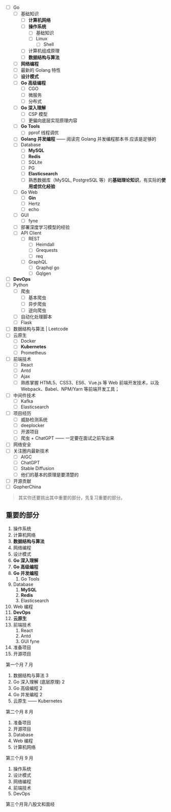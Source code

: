 - [ ] Go
	- [ ] 基础知识
		- [ ] **计算机网络**
		- [ ] **操作系统**
			- [ ] 基础知识
			- [ ] Linux
				- [ ] Shell
		- [ ] 计算机组成原理
		- [ ] **数据结构与算法**
	- [ ] **网络编程**
	- [ ] 最新的 Golang 特性
	- [ ] **设计模式**
	- [ ] **Go 高级编程**
		- [ ] CGO
		- [ ] 微服务
		- [ ] 分布式
	- [ ] **Go 深入理解**
		- [ ] CSP 模型
		- [ ] 更偏向底层实现原理内容
	- [ ] **Go Tools**
		- [ ] pprof 线程调优
	- [ ] **Golang 并发编程** —— 阅读完 Golang 并发编程那本书 应该是足够的
	- [ ] Database
		- [ ] **MySQL**
		- [ ] **Redis**
		- [ ] SQLite
		- [ ] PG
		- [ ] **Elasticsearch**
		- [ ] 熟悉数据库（MySQL, PostgreSQL 等）的**基础理论知识**，有实际的**使用或优化经验**
	- [ ] Go Web
		- [ ] **Gin**
		- [ ] Hertz
		- [ ] echo
	- [ ] GUI
		- [ ] fyne
	- [ ] 部署深度学习模型的经验
	- [ ] API Client
		- [ ] REST
			- [ ] Heimdall
			- [ ] Grequests
			- [ ] req
		- [ ] GraphQL
			- [ ] Graphql go
			- [ ] Gqlgen
- [ ] **DevOps**
- [ ] Python
	- [ ] 爬虫
		- [ ] 基本爬虫
		- [ ] 异步爬虫
		- [ ] 逆向爬虫
	- [ ] 自动化处理脚本
	- [ ] Flask
- [ ] 数据结构与算法 | Leetcode
- [ ] 云原生
	- [ ] Docker
	- [ ] **Kubernetes**
	- [ ] Prometheus
- [ ] 前端技术
	- [ ] React
	- [ ] Antd
	- [ ] Ajax
	- [ ] 熟练掌握 HTML5、CSS3、ES6、Vue.js 等 Web 前端开发技术，以及 Webpack、Babel、NPM/Yarn 等前端开发工具；
- [ ] 中间件技术
	- [ ] Kafka
	- [ ] Elasticsearch
- [ ] 项目经历
	- [ ] 威胁检测系统
	- [ ] deeplocker
	- [ ] 开源项目
	- [ ] 爬虫 + ChatGPT —— 一定要在面试之前写出来
- [ ] 网络安全
- [ ] 关注圈内最新技术
	- [ ] AIGC
	- [ ] ChatGPT
	- [ ] Stable Diffusion
	- [ ] 他们的基本的原理是要清楚的
- [ ] 开源贡献
- [ ] GopherChina

> 其实你还要挑出其中重要的部分，先复习重要的部分。

## 重要的部分

1. 操作系统
2. 计算机网络
3. **数据结构与算法**
4. 网络编程
5. 设计模式
6. **Go 深入理解**
7. **Go 高级编程**
8. **Go 并发编程**
	1. Go Tools
9. Database
	1. **MySQL**
	2. **Redis**
	3. Elasticsearch
10. Web 编程
11. **DevOps**
12. **云原生**
13. 前端技术
	1. React
	2. Antd
	3. GUI fyne
14. 准备项目
15. 开源项目

第一个月 7 月

1. 数据结构与算法 3
2. Go 深入理解 (底层原理) 2
3. Go 高级编程 2
4. Go 并发编程 2
5. 云原生 —— Kubernetes

第二个月 8 月

1. 准备项目
2. 开源项目
3. Database
4. Web 编程
5. 计算机网络

第三个月 9 月

1. 操作系统
2. 设计模式
3. 网络编程
4. 前端技术
5. DevOps

第三个月背八股文和面经
